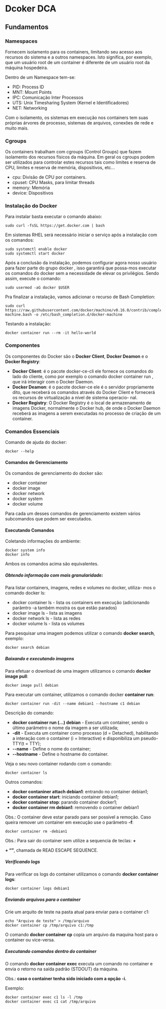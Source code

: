 # Dcoker DCA

## Fundamentos

### Namespaces

Fornecem isolamento para os containers, limitando seu acesso aos recursos do sistema e a outros namespaces. Isto significa, por exemplo, que um usuário root de um container é diferente de um usuário root da máquina hospedeira.

Dentro de um Namespace tem-se:
- PID: Process ID
- MNT: Mount Points
- IPC: Comunicação Inter Processos
- UTS: Unix Timesharing System (Kernel e Identificadores)
- NET: Networking

Com o isolamento, os sistemas em execução nos containers tem suas próprias árvores de processo, sistemas de arquivos, conexões de rede e muito mais.

### Cgroups

Os containers trabalham com cgroups (Control Groups) que fazem isolamento dos recursos físicos da máquina. Em geral os cgroups podem ser utilizados para controlar estes recursos tais como limites e reserva de CPU, limites e reserva de memória, dispositivos, etc…

- cpu: Divisão de CPU por containers.
- cpuset: CPU Masks, para limitar threads
- memory: Memória
- device: Dispositivos

### Instalação do Docker

Para instalar basta executar o comando abaixo:

~~~shell
sudo curl -fsSL https://get.docker.com | bash
~~~

Em sistemas RHEL será necessário iniciar o serviço após a instalação com os comandos:

~~~shell
sudo systemctl enable docker
sudo systemctl start docker
~~~

Após a conclusão da instalação, podemos configurar agora nosso usuário para fazer parte do grupo docker , isso garantirá que possa-mos executar os comandos do docker sem a necessidade de elevar os privilégios. Sendo assim, execute o comando:

~~~shell
sudo usermod -aG docker $USER
~~~

Pra finalizar a instalação, vamos adicionar o recurso de Bash Completion:

~~~shell
sudo curl https://raw.githubusercontent.com/docker/machine/v0.16.0/contrib/completion/bash/docker-machine.bash -o /etc/bash_completion.d/docker-machine
~~~

Testando a instalação:

~~~shell
docker container run --rm -it hello-world
~~~

### Componentes

Os componentes do Docker são o **Docker Client**, **Docker Deamon** e o **Docker Registry**:

- **Docker Client**: é o pacote docker-ce-cli ele fornece os comandos do lado do cliente, como por exemplo o comando docker container run , que irá interagir com o Docker Daemon.
- **Docker Deamon**: é o pacote docker-ce ele é o servidor propriamente dito, que receberá os comandos através do Docker Client e fornecerá os recursos de virtualização a nível de sistema operacio- nal.
- **Docker Registry**: O Docker Registry é o local de armazenamento de imagens Docker, normalmente o Docker hub, de onde o Docker Daemon receberá as imagens a serem executadas no processo de criação de um container.

### Comandos Essenciais

Comando de ajuda do docker:

~~~shel
docker --help
~~~

#### Comandos de Gerenciamento

Os comandos de gerenciamento do docker são:
- docker container
- docker image
- docker network
- docker system
- docker volume

Para cada um desses comandos de gerenciamento existem vários subcomandos que podem ser executados.

#### Executando Comandos

Coletando informações do ambiente:

~~~shell
docker system info
docker info
~~~

Ambos os comandos acima são equivalentes.

##### Obtendo informação com mais granularidade:

Para listar containers, imagens, redes e volumes no docker, utiliza-
mos o comando docker <comando> ls:

- docker container ls - lista os containers em execução (adicionando parâmtro -a também mostra os que estão parados)
- docker image ls - lista as imagens
- docker network ls - lista as redes
- docker volume ls - lista os volumes

Para pesquisar uma imagem podemos utilizar o comando **docker search**, exemplo:

~~~shell
docker search debian
~~~

##### Baixando e executando imagens

Para efetuar o download de uma imagem utilizamos o comando **docker image pull**:

~~~shell
docker image pull debian
~~~

Para executar um container, utilizamos o comando docker **container run**:

~~~shell
docker container run -dit --name debian1 --hostname c1 debian
~~~

Descrição do comando:
- **docker container run (…) debian** - Executa um container, sendo o último parâmetro o nome da imagem a ser utilizada;
- **-dit** - Executa um container como processo (d = Detached), habilitando a interação com o container (i = Interactive) e disponibiliza um pseudo-TTY(t = TTY);
- **--name** - Define o nome do container;
- **--hostname** - Define o hostname do container.

Veja o seu novo container rodando com o comando:

~~~shell
docker container ls
~~~

Outros comandos:
- **docker contaniner attach debian1**: entrando no container debian1;
- **docker container start**: iniciando container debian1;
- **docker container stop**: parando container docker1;
- **docker container rm debian1**: removendo o container debian1

Obs.: O container deve estar parado para ser possível a remoção. Caso queira remover um container em execução use o parâmetro **-f**:

~~~shell
docker container rm -debian1
~~~

Obs.: Para sair do container sem <para-lo> utilize a sequencia de teclas: **<CTRL> + <P> + <Q>**, chamada de READ ESCAPE SEQUENCE.

##### Verificando logs

Para verificar os logs do container utilizamos o comando **docker container logs**:

~~~shell
docker container logs debian1
~~~

##### Enviando arquivos para o container

Crie um arquito de teste na pasta atual para enviar para o container c1:

~~~shell
echo "Arquivo de teste" > /tmp/arquivo
docker container cp /tmp/arquivo c1:/tmp
~~~

O comando **docker container cp** copia um arquivo da maquina host para o container ou vice-versa.

##### Executando comandos dentro do container

O comando **docker container exec** executa um comando no container e envia o retorno na saída padrão (STDOUT) da máquina.

Obs.: **caso o container tenha sido iniciado com a opção -i.**

Exemplo:

~~~shell
docker container exec c1 ls -l /tmp
docker container exec c1 cat /tmp/arquivo
~~~

